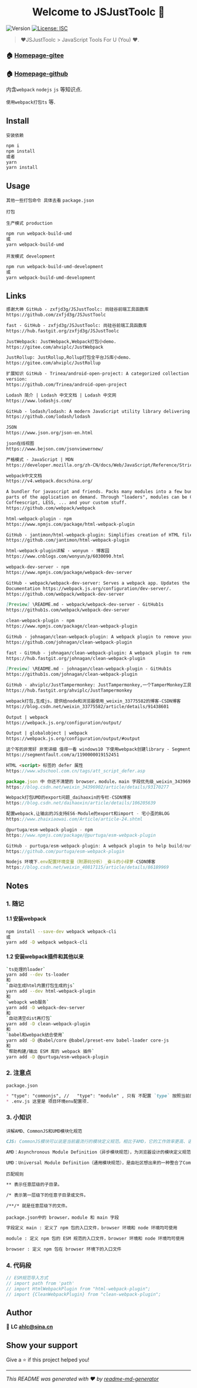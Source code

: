 <h1 align="center">Welcome to JSJustToolc 👋</h1>
<p>
  <img alt="Version" src="https://img.shields.io/badge/version-1.0.0-blue.svg?cacheSeconds=2592000" />
  <a href="#" target="_blank">
    <img alt="License: ISC" src="https://img.shields.io/badge/License-ISC-yellow.svg" />
  </a>
</p>

> ❤JSJustToolc > JavaScript Tools For U (You) ❤.

### 🏠 [Homepage-gitee](https://gitee.com/ahviplc/JSJustToolc)

### 🏠 [Homepage-github](https://github.com/ahviplc/JSJustToolc)

内含`webpack` `nodejs` `js` 等知识点.

`使用webpack打包ts` 等.

## Install

`安装依赖`

```sh
npm i
npm install
或者
yarn
yarn install
```

## Usage

`其他一些打包命令 具体去看` `package.json`

`打包`

`生产模式 production`

```sh
npm run webpack-build-umd
或
yarn webpack-build-umd
```

`开发模式 development`

```sh
npm run webpack-build-umd-development
或
yarn webpack-build-umd-development
```

## Links

```markdown
感谢大神 GitHub - zxfjd3g/JSJustToolc: 尚硅谷前端工具函数库
https://github.com/zxfjd3g/JSJustToolc

fast - GitHub - zxfjd3g/JSJustToolc: 尚硅谷前端工具函数库
https://hub.fastgit.org/zxfjd3g/JSJustToolc

JustWebpack: JustWebpack,Webpack打包小demo.
https://gitee.com/ahviplc/JustWebpack

JustRollup: JustRollup,Rollup打包全平台JS库小demo.
https://gitee.com/ahviplc/JustRollup

扩展知识 GitHub - Trinea/android-open-project: A categorized collection of Android Open Source Projects, More powerful web
version:
https://github.com/Trinea/android-open-project

Lodash 简介 | Lodash 中文文档 | Lodash 中文网
https://www.lodashjs.com/

GitHub - lodash/lodash: A modern JavaScript utility library delivering modularity, performance, & extras.
https://github.com/lodash/lodash

JSON
https://www.json.org/json-en.html

json在线视图
https://www.bejson.com/jsonviewernew/

严格模式 - JavaScript | MDN
https://developer.mozilla.org/zh-CN/docs/Web/JavaScript/Reference/Strict_mode

webpack中文文档
https://v4.webpack.docschina.org/

A bundler for javascript and friends. Packs many modules into a few bundled assets. Code Splitting allows for loading
parts of the application on demand. Through "loaders", modules can be CommonJs, AMD, ES6 modules, CSS, Images, JSON,
Coffeescript, LESS, ... and your custom stuff.
https://github.com/webpack/webpack

html-webpack-plugin - npm
https://www.npmjs.com/package/html-webpack-plugin

GitHub - jantimon/html-webpack-plugin: Simplifies creation of HTML files to serve your webpack bundles
https://github.com/jantimon/html-webpack-plugin

html-webpack-plugin详解 - wonyun - 博客园
https://www.cnblogs.com/wonyun/p/6030090.html

webpack-dev-server - npm
https://www.npmjs.com/package/webpack-dev-server

GitHub - webpack/webpack-dev-server: Serves a webpack app. Updates the browser on changes.
Documentation https://webpack.js.org/configuration/dev-server/.
https://github.com/webpack/webpack-dev-server

[Preview] \README.md - webpack/webpack-dev-server - GitHub1s
https://github1s.com/webpack/webpack-dev-server

clean-webpack-plugin - npm
https://www.npmjs.com/package/clean-webpack-plugin

GitHub - johnagan/clean-webpack-plugin: A webpack plugin to remove your build folder(s) before building
https://github.com/johnagan/clean-webpack-plugin

fast - GitHub - johnagan/clean-webpack-plugin: A webpack plugin to remove your build folder(s) before building
https://hub.fastgit.org/johnagan/clean-webpack-plugin

[Preview] \README.md - johnagan/clean-webpack-plugin - GitHub1s
https://github1s.com/johnagan/clean-webpack-plugin

GitHub - ahviplc/JustTampermonkey: JustTampermonkey,一个TamperMonkey工具集装箱.
https://hub.fastgit.org/ahviplc/JustTampermonkey

webpack打包,生成js，提供给node和浏览器使用_weixin_33775582的博客-CSDN博客
https://blog.csdn.net/weixin_33775582/article/details/91438601

Output | webpack
https://webpack.js.org/configuration/output/

Output | globalobject | webpack
https://webpack.js.org/configuration/output/#output

这个写的非常好 非常详细 值得一看 windows10 下使用webpack创建library - SegmentFault 思否
https://segmentfault.com/a/1190000019152451

HTML <script> 标签的 defer 属性
https://www.w3school.com.cn/tags/att_script_defer.asp

package.json 中 你还不清楚的 browser，module，main 字段优先级_weixin_34396902的博客-CSDN博客
https://blog.csdn.net/weixin_34396902/article/details/93170277

Webpack打包UMD的export问题_daihaoxin的专栏-CSDN博客
https://blog.csdn.net/daihaoxin/article/details/106205639

配置webpack,让输出的JS支持ES6-Module的export和import - 宅小歪的BLOG
https://www.zhaixiaowai.com/Article/article-24.shtml

@purtuga/esm-webpack-plugin - npm
https://www.npmjs.com/package/@purtuga/esm-webpack-plugin

GitHub - purtuga/esm-webpack-plugin: A webpack plugin to help build/output ESM libraries
https://github.com/purtuga/esm-webpack-plugin

Nodejs 环境下.env配置环境变量（附源码分析）_奋斗的小绿萝-CSDN博客
https://blog.csdn.net/weixin_40817115/article/details/86189969
```

## Notes

### 1. 随记

#### 1.1 安装webpack

```sh
npm install --save-dev webpack webpack-cli
或
yarn add -D webpack webpack-cli
```

#### 1.2 安装webpack插件和其他以来

```sh
`ts处理的loader`
yarn add --dev ts-loader
和
`自动生成html内置打包生成的js`
yarn add --dev html-webpack-plugin
和
`webapck web服务`
yarn add -D webpack-dev-server
和
`自动清空dist再打包`
yarn add -D clean-webpack-plugin
和
`babel和webpack结合使用`
yarn add -D @babel/core @babel/preset-env babel-loader core-js
和
`帮助构建/输出 ESM 库的 webpack 插件`
yarn add -D @purtuga/esm-webpack-plugin
```

### 2. 注意点

`package.json`

```markdown
* "type": "commonjs", //   "type": "module" , 只有 不配置 `type` 按照当前的 webpack 配置文件 webpack.config.js 才可打包成功.
* .env.js 这里是 项目环境env配置项.
```

### 3. 小知识

`详解AMD、CommonJS和UMD模块化规范`

```markdown
CJS: CommonJS模块可以说是当前最流行的模块定义规范。相比于AMD，它的工作效率更高、语法更简单。一开始，CommonJS模块是JavaScript服务器模块的规范。

AMD：Asynchronous Module Definition（异步模块规范），为浏览器设计的模块定义规范，最老的方式之一，专为浏览器而设计。

UMD：Universal Module Definition（通用模块规范），是由社区想出来的一种整合了CommonJS和AMD两个模块定义规范的方法。让你的模块能在javascript所有运行环境中发挥作用。
```

`匹配规则`

```markdown
** 表示任意层级的子目录。

/* 表示第一层级下的任意子目录或文件。

/**/* 就是任意层级下的文件。
```

`package.json中的 browser，module 和 main 字段`

```markdown
字段定义 main : 定义了 npm 包的入口文件，browser 环境和 node 环境均可使用

module : 定义 npm 包的 ESM 规范的入口文件，browser 环境和 node 环境均可使用

browser : 定义 npm 包在 browser 环境下的入口文件
```

### 4. 代码段

```js
// ESM规范导入方式
// import path from 'path'
// import HtmlWebpackPlugin from "html-webpack-plugin";
// import {CleanWebpackPlugin} from "clean-webpack-plugin";
```

## Author

👤 **LC ahlc@sina.cn**

## Show your support

Give a ⭐️ if this project helped you!

***
_This README was generated with ❤️ by [readme-md-generator](https://github.com/kefranabg/readme-md-generator)_
